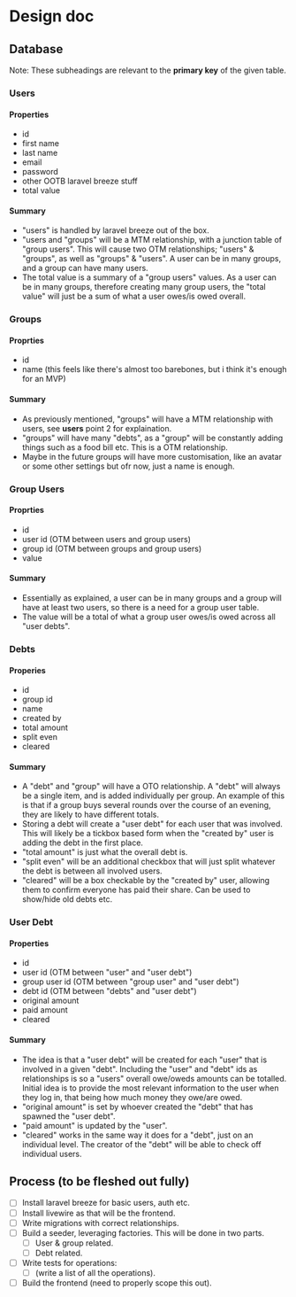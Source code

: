 
# Design doc

## Database

Note: These subheadings are relevant to the **primary key** of the given table. 
### Users
#### Properties
- id
- first name
- last name
- email
- password
- other OOTB laravel breeze stuff
- total value

#### Summary
- "users" is handled by laravel breeze out of the box.
- "users and "groups" will be a MTM relationship, with a junction table of "group users". This will cause two OTM relationships; "users" & "groups", as well as "groups" & "users". A user can be in many groups, and a group can have many users.
- The total value is a summary of a "group users" values. As a user can be in many groups, therefore creating many group users, the "total value" will just be a sum of what a user owes/is owed overall.

### Groups
#### Proprties
- id
- name
  (this feels like there's almost too barebones, but i think it's enough for an MVP)
  
#### Summary
- As previously mentioned, "groups" will have a MTM relationship with users, see **users** point 2 for explaination.
- "groups" will have many "debts", as a "group" will be constantly adding things such as a food bill etc. This is a OTM relationship.
- Maybe in the future groups will have more customisation, like an avatar or some other settings but ofr now, just a name is enough. 

### Group Users
#### Proprties
- id
- user id (OTM between users and group users)
- group id (OTM between groups and group users)
- value

#### Summary
- Essentially as explained, a user can be in many groups and a group will have at least two users, so there is a need for a group user table.
- The value will be a total of what a group user owes/is owed across all "user debts".
  
### Debts
#### Properies
- id
- group id
- name 
- created by 
- total amount 
- split even 
- cleared 
  
#### Summary
- A "debt" and "group" will have a OTO relationship. A "debt" will always be a single item, and is added individually per group. An example of this is that if a group buys several rounds over the course of an evening, they are likely to have different totals.
- Storing a debt will create a "user debt" for each user that was involved. This will likely be a tickbox based form when the "created by" user is adding the debt in the first place.
- "total amount" is just what the overall debt is.
- "split even" will be an additional checkbox that will just split whatever the debt is between all involved users.
- "cleared" will be a box checkable by the "created by" user, allowing them to confirm everyone has paid their share. Can be used to show/hide old debts etc.

### User Debt
#### Properties
- id
- user id (OTM between "user" and "user debt")
- group user id (OTM between "group user" and "user debt")
- debt id (OTM between "debts" and "user debt")
- original amount
- paid amount
- cleared 

#### Summary
- The idea is that a "user debt" will be created for each "user" that is involved in a given "debt". Including the "user" and "debt" ids as relationships is so a "users" overall owe/oweds amounts can be totalled. Initial idea is to provide the most relevant information to the user when they log in, that being how much money they owe/are owed.
- "original amount" is set by whoever created the "debt" that has spawned the "user debt".
- "paid amount" is updated by the "user".
- "cleared" works in the same way it does for a "debt", just on an individual level. The creator of the "debt" will be able to check off individual users. 


## Process (to be fleshed out fully)
- [ ] Install laravel breeze for basic users, auth etc.
- [ ] Install livewire as that will be the frontend.
- [ ] Write migrations with correct relationships.
- [ ] Build a seeder, leveraging factories. This will be done in two parts.
    - [ ] User & group related. 
    - [ ] Debt related.
- [ ] Write tests for operations:
    - [ ] (write a list of all the operations).
- [ ] Build the frontend (need to properly scope this out).
